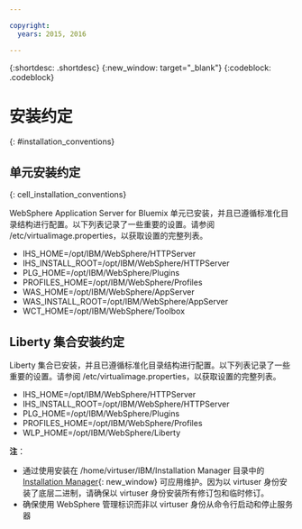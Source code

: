 ```yaml
---

copyright:
  years: 2015, 2016

---
```


{:shortdesc: .shortdesc}
{:new_window: target="_blank"}
{:codeblock: .codeblock}

# 安装约定
{: #installation_conventions}

## 单元安装约定
{: cell_installation_conventions}

WebSphere Application Server for Bluemix 单元已安装，并且已遵循标准化目录结构进行配置。以下列表记录了一些重要的设置。请参阅 /etc/virtualimage.properties，以获取设置的完整列表。

* IHS_HOME=/opt/IBM/WebSphere/HTTPServer
* IHS_INSTALL_ROOT=/opt/IBM/WebSphere/HTTPServer
* PLG_HOME=/opt/IBM/WebSphere/Plugins
* PROFILES_HOME=/opt/IBM/WebSphere/Profiles
* WAS_HOME=/opt/IBM/WebSphere/AppServer
* WAS_INSTALL_ROOT=/opt/IBM/WebSphere/AppServer
* WCT_HOME=/opt/IBM/WebSphere/Toolbox

## Liberty 集合安装约定

Liberty 集合已安装，并且已遵循标准化目录结构进行配置。以下列表记录了一些重要的设置。请参阅 /etc/virtualimage.properties，以获取设置的完整列表。

* IHS_HOME=/opt/IBM/WebSphere/HTTPServer
* IHS_INSTALL_ROOT=/opt/IBM/WebSphere/HTTPServer
* PLG_HOME=/opt/IBM/WebSphere/Plugins
* PROFILES_HOME=/opt/IBM/WebSphere/Profiles
* WLP_HOME=/opt/IBM/WebSphere/Liberty

**注**：
* 通过使用安装在 /home/virtuser/IBM/Installation Manager 目录中的 [Installation Manager](http://www.ibm.com/support/knowledgecenter/SSDV2W_1.8.3/com.ibm.cic.agent.ui.doc/helpindex_imic.html){: new_window} 可应用维护。因为以 virtuser 身份安装了底层二进制，请确保以 virtuser 身份安装所有修订包和临时修订。
* 确保使用 WebSphere 管理标识而非以 virtuser 身份从命令行启动和停止服务器
